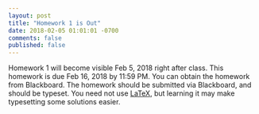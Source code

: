 ```yaml
---
layout: post
title: "Homework 1 is Out"
date: 2018-02-05 01:01:01 -0700
comments: false
published: false
---
```


Homework 1 will become visible Feb 5, 2018 right after class.  This homework is due Feb 16, 2018 by 11:59 PM.
You can obtain the homework from Blackboard.  The homework should be submitted via Blackboard, and should
be typeset.  You need not use [LaTeX](https://www.latex-project.org/), but learning it may make typesetting some solutions easier.
